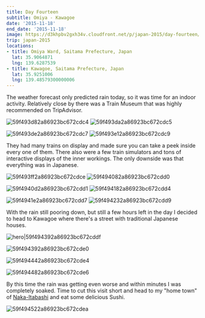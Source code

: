 ```yaml
---
title: Day Fourteen
subtitle: Omiya - Kawagoe
date: '2015-11-18'
end_date: '2015-11-18'
image: https://d3khpbv2gxh34v.cloudfront.net/p/japan-2015/day-fourteen/59f493c72a86923bc672cdbe.jpg
trip: japan-2015
locations:
- title: Omiya Ward, Saitama Prefecture, Japan
  lat: 35.9064871
  lng: 139.6287539
- title: Kawagoe, Saitama Prefecture, Japan
  lat: 35.9251006
  lng: 139.48579300000006
---
```


The weather forecast only predicted rain today, so it was time for an indoor activity. Relatively close by there was a Train Museum that was highly recommended on TripAdvisor.

![59f493d82a86923bc672cdc4](https://d3khpbv2gxh34v.cloudfront.net/p/japan-2015/day-fourteen/59f493db2a86923bc672cdc6.jpg "1.5")
![59f493da2a86923bc672cdc5](https://d3khpbv2gxh34v.cloudfront.net/p/japan-2015/day-fourteen/59f493e12a86923bc672cdc8.jpg "1.5")

![59f493de2a86923bc672cdc7](https://d3khpbv2gxh34v.cloudfront.net/p/japan-2015/day-fourteen/59f493e32a86923bc672cdca.jpg "0.667")
![59f493e12a86923bc672cdc9](https://d3khpbv2gxh34v.cloudfront.net/p/japan-2015/day-fourteen/59f493e62a86923bc672cdcc.jpg "1.5")

They had many trains on display and made sure you can take a peek inside every one of them. There also were a few train simulators and tons of interactive displays of the inner workings. The only downside was that everything was in Japanese.

![59f493ff2a86923bc672cdce](https://d3khpbv2gxh34v.cloudfront.net/p/japan-2015/day-fourteen/59f494012a86923bc672cdcf.jpg "1.5")
![59f494082a86923bc672cdd0](https://d3khpbv2gxh34v.cloudfront.net/p/japan-2015/day-fourteen/59f4940d2a86923bc672cdd2.jpg "1.5")

![59f4940d2a86923bc672cdd1](https://d3khpbv2gxh34v.cloudfront.net/p/japan-2015/day-fourteen/59f494102a86923bc672cdd3.jpg "1.5")
![59f494182a86923bc672cdd4](https://d3khpbv2gxh34v.cloudfront.net/p/japan-2015/day-fourteen/59f4941a2a86923bc672cdd5.jpg "0.667")

![59f4941e2a86923bc672cdd7](https://d3khpbv2gxh34v.cloudfront.net/p/japan-2015/day-fourteen/59f494232a86923bc672cdd8.jpg "1.5")
![59f494232a86923bc672cdd9](https://d3khpbv2gxh34v.cloudfront.net/p/japan-2015/day-fourteen/59f494272a86923bc672cdda.jpg "1.5")

With the rain still pooring down, but still a few hours left in the day I decided to head to Kawagoe where there's a street with traditional Japanese houses.

![hero|59f494392a86923bc672cddf](https://d3khpbv2gxh34v.cloudfront.net/p/japan-2015/day-fourteen/59f494392a86923bc672cddf.jpg "1.5")

![59f494392a86923bc672cde0](https://d3khpbv2gxh34v.cloudfront.net/p/japan-2015/day-fourteen/59f4943d2a86923bc672cde1.jpg "1.5")

![59f494442a86923bc672cde4](https://d3khpbv2gxh34v.cloudfront.net/p/japan-2015/day-fourteen/59f494472a86923bc672cde5.jpg "1.5")

![59f494482a86923bc672cde6](https://d3khpbv2gxh34v.cloudfront.net/p/japan-2015/day-fourteen/59f4944d2a86923bc672cde8.jpg "1.5")

By this time the rain was getting even worse and within minutes I was completely soaked. Time to cut this visit short and head to my "home town" of [Naka-Itabashi](https://www.google.co.jp/maps/place/Naka-Itabashi+Station/@35.7684018,139.6736014,13z/data=!4m2!3m1!1s0x601892cdb140d503:0x21b9ca4d647f9f17?hl=en) and eat some delicious Sushi.

![59f494522a86923bc672cdea](https://d3khpbv2gxh34v.cloudfront.net/p/japan-2015/day-fourteen/59f494562a86923bc672cdeb.jpg "1.5")

